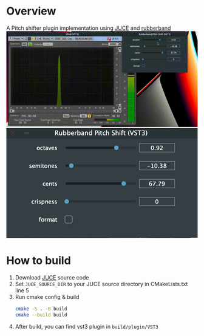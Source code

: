# Overview
A Pitch shifter plugin implementation using [JUCE](https://github.com/juce-framework/JUCE) and [rubberband](https://github.com/breakfastquay/rubberband)
![gif](image/plugin.gif)
![png](image/pitch_shift_plugin.png)
# How to build
1. Download [JUCE](https://github.com/juce-framework/JUCE) source code
2. Set `JUCE_SOURCE_DIR` to your JUCE source directory in CMakeLists.txt line 5
3. Run cmake config & build
    ```bash
    cmake -S . -B build
    cmake --build build
    ```
4. After build, you can find vst3 plugin in `build/plugin/VST3`